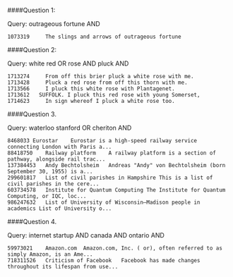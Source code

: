 ####Question 1: 

Query: outrageous fortune AND

	1073319	    The slings and arrows of outrageous fortune


####Question 2: 

Query: white red OR rose AND pluck AND

	1713274	    From off this brier pluck a white rose with me.
	1713428	    Pluck a red rose from off this thorn with me.
	1713566	    I pluck this white rose with Plantagenet.
	1713612	  SUFFOLK. I pluck this red rose with young Somerset,
	1714623	    In sign whereof I pluck a white rose too.

####Question 3.

Query: waterloo stanford OR cheriton AND

	8468033	Eurostar	Eurostar is a high-speed railway service connecting London with Paris a...
	88418750	Railway platform	A railway platform is a section of pathway, alongside rail trac...
	137384453	Andy Bechtolsheim	Andreas "Andy" von Bechtolsheim (born September 30, 1955) is a...
	299601817	List of civil parishes in Hampshire	This is a list of civil parishes in the cere...
	603734578	Institute for Quantum Computing	The Institute for Quantum Computing, or IQC, loc...
	986247632	List of University of Wisconsin–Madison people in academics	List of University o...	


####Question 4.

Query: internet startup AND canada AND ontario AND

	59973021	Amazon.com	Amazon.com, Inc. ( or), often referred to as simply Amazon, is an Ame...
	718311526	Criticism of Facebook	Facebook has made changes throughout its lifespan from use...

